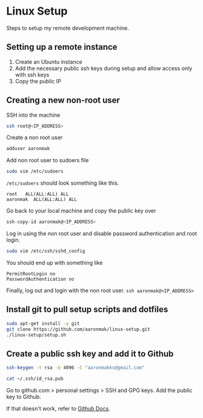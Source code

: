# Linux Setup

Steps to setup my remote development machine.

## Setting up a remote instance

1. Create an Ubuntu instance
1. Add the necessary public ssh keys during setup and
   allow access only with ssh keys
1. Copy the public IP

## Creating a new non-root user

SSH into the machine

```bash
ssh root@<IP_ADDRESS>
```

Create a non root user

```bash
adduser aaronmak
```

Add non root user to sudoers file

```bash
sudo vim /etc/sudoers
```

`/etc/sudoers` should look something like this.

```
root   ALL(ALL:ALL) ALL
aaronmak  ALL(ALL:ALL) ALL
```

Go back to your local machine and copy the public key over

```bash
ssh-copy-id aaronmak@<IP_ADDRESS>
```


Log in using the non root user and disable password
authentication and root login.

```bash
sudo vim /etc/ssh/sshd_config
```

You should end up with something like

```
PermitRootLogin no
PasswordAuthentication no
```

Finally, log out and login with the non root user. `ssh aaronmak@<IP_ADDRESS>`

## Install git to pull setup scripts and dotfiles

```bash
sudo apt-get install -y git
git clone https://github.com/aaronmak/linux-setup.git
./linux-setup/setup.sh
```

## Create a public ssh key and add it to Github

```bash
ssh-keygen -t rsa -b 4096 -C "aaronmakks@gmail.com"
```

```bash
cat ~/.ssh/id_rsa.pub
```

Go to github.com > personal settings > SSH and GPG keys.
Add the public key to Github.

If that doesn't work, refer to
[Github Docs](https://help.github.com/en/articles/connecting-to-github-with-ssh).
